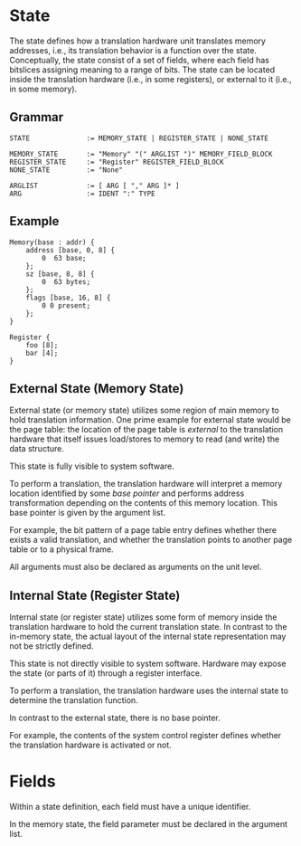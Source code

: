 # State

The state defines how a translation hardware unit translates memory addresses, i.e.,
its translation behavior is a function over the state. Conceptually, the state
consist of a set of fields, where each field has bitslices assigning meaning
to a range of bits. The state can be located inside the translation hardware
(i.e., in some registers), or external to it (i.e., in some memory).

## Grammar

```
STATE              := MEMORY_STATE | REGISTER_STATE | NONE_STATE

MEMORY_STATE       := "Memory" "(" ARGLIST ")" MEMORY_FIELD_BLOCK
REGISTER_STATE     := "Register" REGISTER_FIELD_BLOCK
NONE_STATE         := "None"

ARGLIST            := [ ARG [ "," ARG ]* ]
ARG                := IDENT ":" TYPE

```

## Example

```vrs
Memory(base : addr) {
    address [base, 0, 8] {
        0  63 base;
    };
    sz [base, 8, 8] {
        0  63 bytes;
    };
    flags [base, 16, 8] {
        0 0 present;
    };
}

Register {
    foo [8];
    bar [4];
}
```

## External State (Memory State)

External state (or memory state) utilizes some region of main memory to hold translation
information. One prime example for external state would be the page table: the location
of the page table is *external* to the translation hardware that itself issues load/stores
to memory to read (and write) the data structure.

This state is fully visible to system software.

To perform a translation, the translation hardware will interpret a memory location
identified by some *base pointer* and performs address transformation depending on the
contents of this memory location. This base pointer is given by the argument list.

For example, the bit pattern of a page table entry defines whether there exists
a valid translation, and whether the translation points to another page table or to
a physical frame.

All arguments must also be declared as arguments on the unit level.


## Internal State (Register State)

Internal state (or register state) utilizes some form of memory inside the translation
hardware to hold the current translation state. In contrast to the in-memory state,
the actual layout of the internal state representation may not be strictly defined.

This state is not directly visible to system software. Hardware may expose the state
(or parts of it) through a register interface.

To perform a translation, the translation hardware uses the internal state to determine
the translation function.

In contrast to the external state, there is no base pointer.

For example, the contents of the system control register defines whether the
translation hardware is activated or not.


# Fields

Within a state definition, each field must have a unique identifier.

In the memory state, the field parameter must be declared in the argument list.
